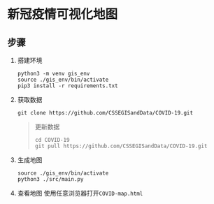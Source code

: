 # 新冠疫情可视化地图

## 步骤

1. 搭建环境

    ```shell
    python3 -m venv gis_env
    source ./gis_env/bin/activate
    pip3 install -r requirements.txt
    ```

2. 获取数据

    ```shell
    git clone https://github.com/CSSEGISandData/COVID-19.git
    ```

    > 更新数据
    >
    > ```shell
    > cd COVID-19
    > git pull https://github.com/CSSEGISandData/COVID-19.git
    > ```
    >
3. 生成地图

    ```shell
    source ./gis_env/bin/activate
    python3 ./src/main.py
    ```

4. 查看地图
   使用任意浏览器打开`COVID-map.html` 